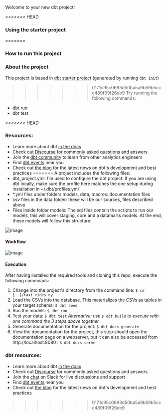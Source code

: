 Welcome to your new dbt project!

<<<<<<< HEAD
### Using the starter project

=======
### How to run this project 
### About the project
This project is based in [dbt starter project](https://github.com/dbt-labs/dbt-starter-project) (generated by running `dbt init`)
>>>>>>> 0171c95c0693d50ba5a9b59b5ccc489f09f26eb9
Try running the following commands:
- dbt run
- dbt test

<<<<<<< HEAD

### Resources:
- Learn more about dbt [in the docs](https://docs.getdbt.com/docs/introduction)
- Check out [Discourse](https://discourse.getdbt.com/) for commonly asked questions and answers
- Join the [dbt community](https://getdbt.com/community) to learn from other analytics engineers
- Find [dbt events](https://events.getdbt.com) near you
- Check out [the blog](https://blog.getdbt.com/) for the latest news on dbt's development and best practices
=======
A project includes the following files: 
- dbt_project.yml: file used to configure the dbt project. If you are using dbt locally, make sure the profile here matches the one setup during installation in ~/.dbt/profiles.yml
- *.yml files under folders models, data, macros: documentation files
- csv files in the data folder: these will be our sources, files described above
- Files inside folder models: The sql files contain the scripts to run our models, this will cover staging, core and a datamarts models. At the end, these models will follow this structure: 

![image](https://user-images.githubusercontent.com/4315804/152691312-e71b56a4-53ff-4884-859c-c9090dbd0db8.png)


#### Workflow
![image](https://user-images.githubusercontent.com/4315804/148699280-964c4e0b-e685-4c0f-a266-4f3e097156c9.png)

#### Execution
After having installed the required tools and cloning this repo, execute the following commnads: 

1. Change into the project's directory from the command line: `$ cd [..]/taxi_rides_ny`
2. Load the CSVs into the database. This materializes the CSVs as tables in your target schema: `$ dbt seed`
3. Run the models: `$ dbt run`
4. Test your data: `$ dbt test`
_Alternative: use `$ dbt build` to execute with one command the 3 steps above together_
5. Generate documentation for the project: `$ dbt docs generate`
6. View the documentation for the project, this step should open the documentation page on a webserver, but it can also be accessed from  http://localhost:8080 : `$ dbt docs serve`

### dbt resources:
- Learn more about dbt [in the docs](https://docs.getdbt.com/docs/introduction)
- Check out [Discourse](https://discourse.getdbt.com/) for commonly asked questions and answers
- Join the [chat](http://slack.getdbt.com/) on Slack for live discussions and support
- Find [dbt events](https://events.getdbt.com) near you
- Check out [the blog](https://blog.getdbt.com/) for the latest news on dbt's development and best practices
>>>>>>> 0171c95c0693d50ba5a9b59b5ccc489f09f26eb9
